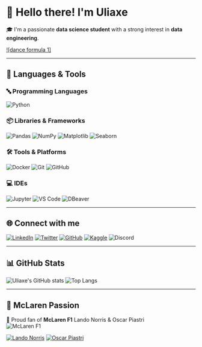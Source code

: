 # 👋 Hello there! I'm Uliaxe

🎓 I'm a passionate **data science student** with a strong interest in **data engineering**.  

[![dance formula 1]](https://tenor.com/fr/view/ferrari-mclaren-f1-charles-leclerc-drift-gif-6252954183257355602)

---

## 🧠 Languages & Tools

### 🔤 Programming Languages  

![Python](https://img.shields.io/badge/Python-3776AB?style=for-the-badge&logo=python&logoColor=white)

### 📦 Libraries & Frameworks  

![Pandas](https://img.shields.io/badge/Pandas-150458?style=for-the-badge&logo=pandas&logoColor=white)
![NumPy](https://img.shields.io/badge/NumPy-013243?style=for-the-badge&logo=numpy&logoColor=white)
![Matplotlib](https://img.shields.io/badge/Matplotlib-0081C9?style=for-the-badge&logo=matplotlib&logoColor=white)
![Seaborn](https://img.shields.io/badge/Seaborn-FF9800?style=for-the-badge&logo=seaborn&logoColor=white)

### 🛠️ Tools & Platforms  

![Docker](https://img.shields.io/badge/Docker-2496ED?style=for-the-badge&logo=docker&logoColor=white)
![Git](https://img.shields.io/badge/Git-F05032?style=for-the-badge&logo=git&logoColor=white)
![GitHub](https://img.shields.io/badge/GitHub-181717?style=for-the-badge&logo=github&logoColor=white)

### 💻 IDEs  

![Jupyter](https://img.shields.io/badge/Jupyter-F37626?style=for-the-badge&logo=jupyter&logoColor=white)
![VS Code](https://img.shields.io/badge/VS%20Code-007ACC?style=for-the-badge&logo=visual-studio-code&logoColor=white)
![DBeaver](https://img.shields.io/badge/DBeaver-0078D7?style=for-the-badge&logo=dbeaver&logoColor=white)

---

## 🌐 Connect with me

[![LinkedIn](https://img.shields.io/badge/LinkedIn-0077B5?style=for-the-badge&logo=linkedin&logoColor=white)](https://www.linkedin.com/in/uliaxe)
[![Twitter](https://img.shields.io/badge/Twitter-1DA1F2?style=for-the-badge&logo=twitter&logoColor=white)](https://twitter.com/uliaxe)
[![GitHub](https://img.shields.io/badge/GitHub-181717?style=for-the-badge&logo=github&logoColor=white)](https://github.com/uliaxe)
[![Kaggle](https://img.shields.io/badge/Kaggle-20BEFF?style=for-the-badge&logo=kaggle&logoColor=white)](https://www.kaggle.com/uliaxe)
![Discord](https://img.shields.io/badge/Discord-5865F2?style=for-the-badge&logo=discord&logoColor=white)

---

## 📊 GitHub Stats

![Uliaxe's GitHub stats](https://github-readme-stats.vercel.app/api?username=uliaxe&show_icons=true&theme=radical&hide_title=false)
![Top Langs](https://github-readme-stats.vercel.app/api/top-langs/?username=uliaxe&layout=compact&theme=radical)

---

## 🧡 McLaren Passion

🧡 Proud fan of **McLaren F1** Lando Norris & Oscar Piastri  
![McLaren F1](https://img.shields.io/badge/McLaren%20F1-Team%20Spirit-orange?style=for-the-badge&logo=formula1&logoColor=white)

[![Lando Norris](https://img.shields.io/badge/Lando%20Norris-FF8700?style=for-the-badge&logo=lando-norris&logoColor=white)](https://www.instagram.com/lando/)
[![Oscar Piastri](https://img.shields.io/badge/Oscar%20Piastri-FF8700?style=for-the-badge&logo=oscar-piastri&logoColor=white)](https://www.instagram.com/oscarpiastri/)
